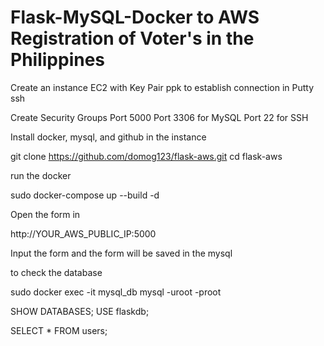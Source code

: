 # Flask-MySQL-Docker to AWS Registration of Voter's in the Philippines

Create an instance EC2 with Key Pair ppk to establish connection in Putty ssh

Create Security Groups 
Port 5000 
Port 3306 for MySQL
Port 22 for SSH

Install docker, mysql, and github in the instance

git clone https://github.com/domog123/flask-aws.git
cd flask-aws

run the docker 

sudo docker-compose up --build -d

Open the form in 

http://YOUR_AWS_PUBLIC_IP:5000

Input the form and the form will be saved in the mysql 

to check the database 

sudo docker exec -it mysql_db mysql -uroot -proot

SHOW DATABASES;
USE flaskdb;

SELECT * FROM users;








